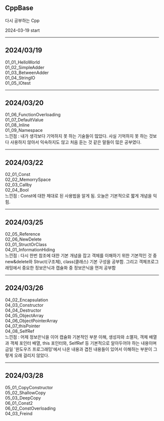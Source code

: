 <h2>CppBase</h2>

다시 공부하는 Cpp

2024-03-19 start
<hr>

<h2>2024/03/19</h2>
01_01_HelloWorld <br>
01_02_SimpleAdder <br>
01_03_BetweenAdder<br>
01_04_StringIO <br>
01_05_IOtest <br>
<hr>

<h2>2024/03/20</h2>
01_06_FunctionOverloading <br>
01_07_DefaultValue <br>
01_08_Inline <br>
01_09_Namespace <br>
느낀점 : 내가 생각보다 기억하지 못 하는 기술들이 많았다. 사실 기억하지 못 하는 것보다 사용하지 않아서 익숙하지도 않고 처음 듣는 것 같은 말들이 많은 공부였다. <br>
<hr>

<h2>2024/03/22</h2>
02_01_Const <br>
02_02_MemorrySpace <br>
02_03_Callby <br>
02_04_Bool <br>
느낀점 : Const에 대한 제대로 된 사용법을 알게 됨. 오늘은 기본적으로 짧게 개념을 익힘.
<hr>

<h2>2024/03/25</h2>
02_05_Reference <br>
02_06_NewDelete <br>
03_01_StructOrClass <br>
04_01_InformationHiding <br>
느낀점 : 다시 한번 참조에 대한 기본 개념을 잡고 객체를 이해하기 위한 기본적인 것 중 new&delete와 Struct(구조체), class(클래스) 기본 구성을 공부함. 그리고 객체프로그래밍에서 중요한 정보은닉과 캡슐화 중 정보은닉을 먼저 공부함
<hr>

<h2>2024/03/26</h2>
04_02_Encapsulation <br>
04_03_Constructor <br>
04_04_Destructor <br>
04_05_ObjectArray <br>
04_06_ObjectPointerArray <br>
04_07_thisPointer <br>
04_08_SelfRef <br>
느낀점 : 어제 정보은닉을 이어 캡슐화 기본적인 부분 이해, 생성자와 소멸자, 객체 배열과 객체 포인터 배열, this 포인터와, SelfRef 등 기본적으로 알아두어야 하는 내용이며 금일 '윈도우즈 프로그래밍'에서 나온 내용과 겹친 내용들이 있어서 이해하는 부분이 그렇게 오래 걸리지 않았다.
<hr>

<h2>2024/03/28</h2>
05_01_CopyConstructor <br>
05_02_ShallowCopy <br>
05_03_DeepCopy <br>
06_01_Const2 <br>
06_02_ConstOverloading <br>
04_03_Freind <br>
